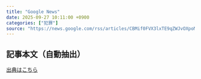 ```yaml
---
title: "Google News"
date: 2025-09-27 10:11:00 +0900
categories: ["犯罪"]
source: "https://news.google.com/rss/articles/CBMif0FVX3lxTE9qZWJvOXpoMHIyU0JUNTNqeHVjVWlNZVd1NHZaakdZYkFaY3l0aUJYMDc0Sm82eXExSkZqTFRJNDAzVzFWSnY4QnZ2NndZSG9oSExYcnB4bk13WDdFSWFka05neF9KUThadDdGSzJtWVFxeXFqQ1g2SXo3Q2dRRWc?oc=5"
---
```


## 記事本文（自動抽出）
<body class="y0K44d EA71Tc" id="readabilityBody"></body>

[出典はこちら](https://news.google.com/rss/articles/CBMif0FVX3lxTE9qZWJvOXpoMHIyU0JUNTNqeHVjVWlNZVd1NHZaakdZYkFaY3l0aUJYMDc0Sm82eXExSkZqTFRJNDAzVzFWSnY4QnZ2NndZSG9oSExYcnB4bk13WDdFSWFka05neF9KUThadDdGSzJtWVFxeXFqQ1g2SXo3Q2dRRWc?oc=5)
